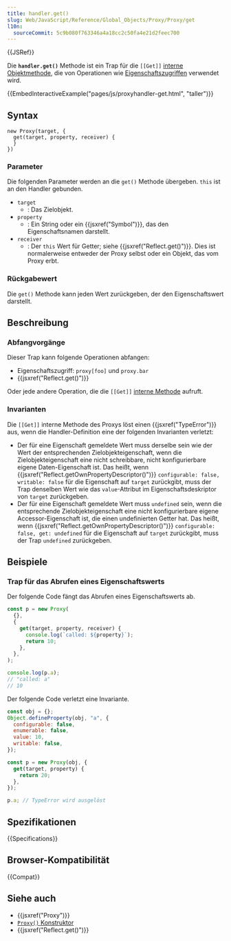 ```yaml
---
title: handler.get()
slug: Web/JavaScript/Reference/Global_Objects/Proxy/Proxy/get
l10n:
  sourceCommit: 5c9b080f763346a4a18cc2c50fa4e21d2feec700
---
```


{{JSRef}}

Die **`handler.get()`** Methode ist ein Trap für die `[[Get]]` [interne Objektmethode](/de/docs/Web/JavaScript/Reference/Global_Objects/Proxy#object_internal_methods), die von Operationen wie [Eigenschaftszugriffen](/de/docs/Web/JavaScript/Reference/Operators/Property_accessors) verwendet wird.

{{EmbedInteractiveExample("pages/js/proxyhandler-get.html", "taller")}}

## Syntax

```js-nolint
new Proxy(target, {
  get(target, property, receiver) {
  }
})
```

### Parameter

Die folgenden Parameter werden an die `get()` Methode übergeben. `this` ist an den Handler gebunden.

- `target`
  - : Das Zielobjekt.
- `property`
  - : Ein String oder ein {{jsxref("Symbol")}}, das den Eigenschaftsnamen darstellt.
- `receiver`
  - : Der `this` Wert für Getter; siehe {{jsxref("Reflect.get()")}}. Dies ist normalerweise entweder der Proxy selbst oder ein Objekt, das vom Proxy erbt.

### Rückgabewert

Die `get()` Methode kann jeden Wert zurückgeben, der den Eigenschaftswert darstellt.

## Beschreibung

### Abfangvorgänge

Dieser Trap kann folgende Operationen abfangen:

- Eigenschaftszugriff: `proxy[foo]` und `proxy.bar`
- {{jsxref("Reflect.get()")}}

Oder jede andere Operation, die die `[[Get]]` [interne Methode](/de/docs/Web/JavaScript/Reference/Global_Objects/Proxy#object_internal_methods) aufruft.

### Invarianten

Die `[[Get]]` interne Methode des Proxys löst einen {{jsxref("TypeError")}} aus, wenn die Handler-Definition eine der folgenden Invarianten verletzt:

- Der für eine Eigenschaft gemeldete Wert muss derselbe sein wie der Wert der entsprechenden Zielobjekteigenschaft, wenn die Zielobjekteigenschaft eine nicht schreibbare, nicht konfigurierbare eigene Daten-Eigenschaft ist. Das heißt, wenn {{jsxref("Reflect.getOwnPropertyDescriptor()")}} `configurable: false, writable: false` für die Eigenschaft auf `target` zurückgibt, muss der Trap denselben Wert wie das `value`-Attribut im Eigenschaftsdeskriptor von `target` zurückgeben.
- Der für eine Eigenschaft gemeldete Wert muss `undefined` sein, wenn die entsprechende Zielobjekteigenschaft eine nicht konfigurierbare eigene Accessor-Eigenschaft ist, die einen undefinierten Getter hat. Das heißt, wenn {{jsxref("Reflect.getOwnPropertyDescriptor()")}} `configurable: false, get: undefined` für die Eigenschaft auf `target` zurückgibt, muss der Trap `undefined` zurückgeben.

## Beispiele

### Trap für das Abrufen eines Eigenschaftswerts

Der folgende Code fängt das Abrufen eines Eigenschaftswerts ab.

```js
const p = new Proxy(
  {},
  {
    get(target, property, receiver) {
      console.log(`called: ${property}`);
      return 10;
    },
  },
);

console.log(p.a);
// "called: a"
// 10
```

Der folgende Code verletzt eine Invariante.

```js
const obj = {};
Object.defineProperty(obj, "a", {
  configurable: false,
  enumerable: false,
  value: 10,
  writable: false,
});

const p = new Proxy(obj, {
  get(target, property) {
    return 20;
  },
});

p.a; // TypeError wird ausgelöst
```

## Spezifikationen

{{Specifications}}

## Browser-Kompatibilität

{{Compat}}

## Siehe auch

- {{jsxref("Proxy")}}
- [`Proxy()` Konstruktor](/de/docs/Web/JavaScript/Reference/Global_Objects/Proxy/Proxy)
- {{jsxref("Reflect.get()")}}
